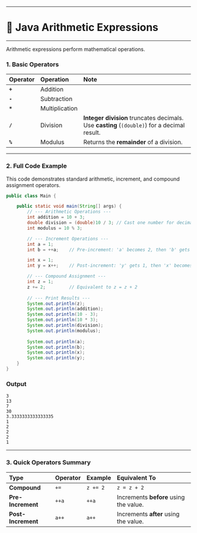 
---

# 📝 Java Arithmetic Expressions

---

Arithmetic expressions perform mathematical operations.

### 1\. Basic Operators

| Operator | Operation | Note |
| :--- | :--- | :--- |
| **`+`** | Addition | |
| **`-`** | Subtraction | |
| **`*`** | Multiplication | |
| **`/`** | Division | **Integer division** truncates decimals. Use **casting** (`(double)`) for a decimal result. |
| **`%`** | Modulus | Returns the **remainder** of a division. |

-----

### 2\. Full Code Example

This code demonstrates standard arithmetic, increment, and compound assignment operators.

```java
public class Main {

    public static void main(String[] args) {
        // --- Arithmetic Operations ---
        int addition = 10 + 3;
        double division = (double)10 / 3; // Cast one number for decimal result
        int modulus = 10 % 3; 

        // --- Increment Operations ---
        int a = 1;
        int b = ++a;    // Pre-increment: 'a' becomes 2, then 'b' gets 2.

        int x = 1;
        int y = x++;    // Post-increment: 'y' gets 1, then 'x' becomes 2.

        // --- Compound Assignment ---
        int z = 1;
        z += 2;         // Equivalent to z = z + 2
        
        // --- Print Results ---
        System.out.println(z);
        System.out.println(addition); 
        System.out.println(10 - 3); 
        System.out.println(10 * 3); 
        System.out.println(division);
        System.out.println(modulus);
        
        System.out.println(a); 
        System.out.println(b); 
        System.out.println(x); 
        System.out.println(y);
    }
}
```

### Output

```
3
13
7
30
3.3333333333333335
1
2
2
2
1
```

-----

### 3\. Quick Operators Summary

| Type | Operator | Example | Equivalent To |
| :--- | :--- | :--- | :--- |
| **Compound** | `+=` | `z += 2` | `z = z + 2` |
| **Pre-Increment** | `++a` | `++a` | Increments **before** using the value. |
| **Post-Increment** | `a++` | `a++` | Increments **after** using the value. |